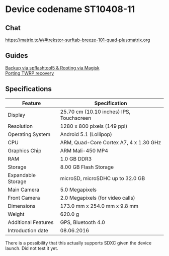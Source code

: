 # Device codename ST10408-11

## Chat
https://matrix.to/#/#trekstor-surftab-breeze-101-quad-plus:matrix.org

## Guides
[Backup via spflashtool5 & Rooting via Magisk](root/How%20to%20root%20SurfTab%20breeze%2010.1%20quad%20plus%20(ST10408-11).md)  
[Porting TWRP recovery](twrp/How%20to%20port%20TWRP%20(TeamWin%20Recovery%20Project)%20to%20SurfTab%20breeze%2010.1%20quad%20plus%20(ST10408-11).md)  

## Specifications

| Feature                        | Specification                          |
|--------------------------------|----------------------------------------|
| Display                        | 25.70 cm (10.10 inches) IPS, Touchscreen |
| Resolution                     | 1280 x 800 pixels (149 ppi)           |
| Operating System               | Android 5.1 (Lollipop)                |
| CPU                            | ARM, Quad-Core Cortex A7, 4 x 1.30 GHz |
| Graphics Chip                  | ARM Mali-450 MP4                       |
| RAM	                         | 1.0 GB DDR3                            |
| Storage                        | 8.00 GB Flash Storage                  |
| Expandable Storage             | microSD, microSDHC up to 32.0 GB      |
| Main Camera                    | 5.0 Megapixels                         |
| Front Camera                   | 2.0 Megapixels (for video calls)      |
| Dimensions                     | 173.0 mm x 254.0 mm x 9.8 mm          |
| Weight                         | 620.0 g                                |
| Additional Features            | GPS, Bluetooth 4.0                     |
| Introduction date              | 08.06.2016                             |

There is a possibility that this actually supports SDXC given the device launch. Did not test it yet.
